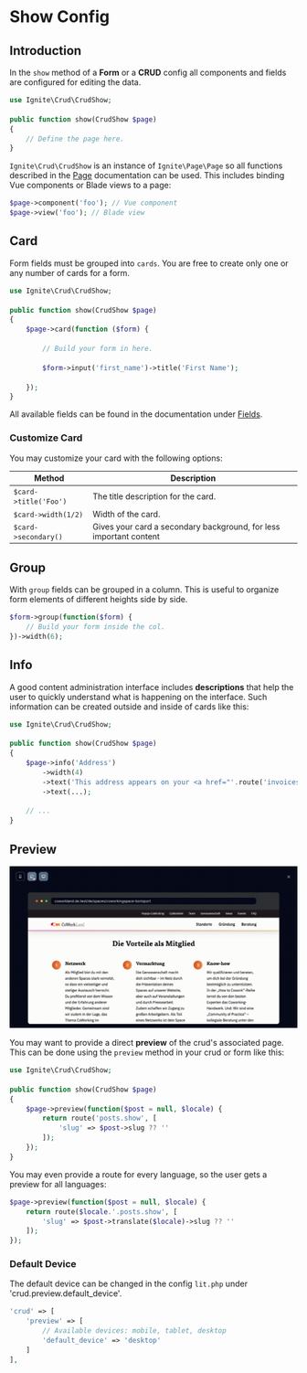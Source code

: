 # Show Config

## Introduction

In the `show` method of a **Form** or a **CRUD** config all components and
fields are configured for editing the data.

```php
use Ignite\Crud\CrudShow;

public function show(CrudShow $page)
{
    // Define the page here.
}
```

`Ignite\Crud\CrudShow` is an instance of `Ignite\Page\Page` so all functions
described in the [Page](../basics/page.md) documentation can be used. This
includes binding Vue components or Blade views to a page:

```php
$page->component('foo'); // Vue component
$page->view('foo'); // Blade view
```

## Card

Form fields must be grouped into `cards`. You are free to create only one or any
number of cards for a form.

```php
use Ignite\Crud\CrudShow;

public function show(CrudShow $page)
{
    $page->card(function ($form) {

        // Build your form in here.

        $form->input('first_name')->title('First Name');

    });
}
```

All available fields can be found in the documentation under
[Fields](../fields/introduction.md).

### Customize Card

You may customize your card with the following options:

| Method                | Description                                                         |
| --------------------- | ------------------------------------------------------------------- |
| `$card->title('Foo')` | The title description for the card.                                 |
| `$card->width(1/2)`   | Width of the card.                                                  |
| `$card->secondary()`  | Gives your card a secondary background, for less important content |

## Group

With `group` fields can be grouped in a column. This is useful to organize form
elements of different heights side by side.

```php
$form->group(function($form) {
    // Build your form inside the col.
})->width(6);
```

## Info

A good content administration interface includes **descriptions** that help the
user to quickly understand what is happening on the interface. Such information
can be created outside and inside of cards like this:

```php
use Ignite\Crud\CrudShow;

public function show(CrudShow $page)
{
    $page->info('Address')
        ->width(4)
        ->text('This address appears on your <a href="'.route('invoices').'">invoices</a>.')
        ->text(...);

    // ...
}
```

## Preview

![preview](./screens/preview.gif 'preview')

You may want to provide a direct **preview** of the crud's associated page. This
can be done using the `preview` method in your crud or form like this:

```php
use Ignite\Crud\CrudShow;

public function show(CrudShow $page)
{
    $page->preview(function($post = null, $locale) {
        return route('posts.show', [
            'slug' => $post->slug ?? ''
        ]);
    });
}
```

You may even provide a route for every language, so the user gets a preview for
all languages:

```php
$page->preview(function($post = null, $locale) {
    return route($locale.'.posts.show', [
        'slug' => $post->translate($locale)->slug ?? ''
    ]);
});
```

### Default Device

The default device can be changed in the config `lit.php` under
'crud.preview.default_device'.

```php
'crud' => [
    'preview' => [
        // Available devices: mobile, tablet, desktop
        'default_device' => 'desktop'
    ]
],
```
